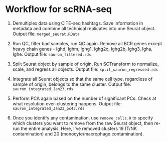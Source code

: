 # Workflow for scRNA-seq

1. Demultiplex data using CITE-seq hashtags. Save information in metadata and combine all technical replicates into one Seurat object.
Output file: `merged_seurat.RData`

2. Run QC, filter bad samples, run QC again. Remove all BCR genes except heavy chain genes - Ighd, Ighm, Ighg1, Ighg2c, Ighg2b, Ighg3, Igha, Ighe.
Output file: `sauron_filtered.rds`

3. Split Seurat object by sample of origin. Run SCTransform to normalize, scale, and regress all objects.
Output file: `split_sauron_regressed.rds`

4. Integrate all Seurat objects so that the same cell type, regardless of sample of origin, belongs to the same cluster.
Output file: `sauron_integrated_Jan23.rds`

5. Perform PCA again based on the number of significant PCs. Check at what resolution over-clustering happens.
Output file: `sauron_integrated_Jan23_pc43.rds`

6. Once you identify any contamination, use `remove_cells.R` to specify which clusters you want to remove from the raw Seurat object, then re-run the entire analysis. Here, I've removed clusters 19 (T/NK contamination) and 20 (monocyte/macrophage contamination).
